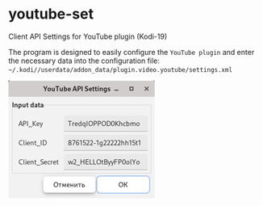 # youtube-set
Client API Settings for YouTube plugin (Kodi-19)

The program is designed to easily configure the `YouTube plugin` and enter the necessary data into the configuration file: `~/.kodi//userdata/addon_data/plugin.video.youtube/settings.xml`

![](https://github.com/AKotov-dev/youtube-set/blob/main/ScreenShot.png)
